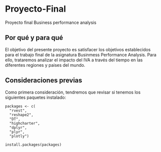 # Proyecto-Final
Proyecto final Business performance analysis

## Por qué y para qué
El objetivo del presente proyecto es satisfacer los objetivos establecidos para el trabajo final de la asignatura Businmess Performance Analysis. Para ello, trataremos analizar el impacto del IVA a través del tiempo en las diferentes regiones y paises del mundo.

## Consideraciones previas
Como primera consideración, tendremos que revisar si tenemos los siguientes paquetes instalado:

```
packages <- c(
  "rvest",
  "reshape2",
  "DT",
  "highcharter",
  "dplyr",
  "plyr",
  "plotly")

install.packages(packages)

```
